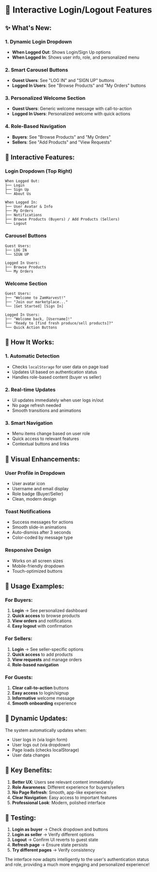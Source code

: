 # 🎉 Interactive Login/Logout Features

## ✨ **What's New:**

### **1. Dynamic Login Dropdown**
- **When Logged Out**: Shows Login/Sign Up options
- **When Logged In**: Shows user info, role, and personalized menu

### **2. Smart Carousel Buttons**
- **Guest Users**: See "LOG IN" and "SIGN UP" buttons
- **Logged In Users**: See "Browse Products" and "My Orders" buttons

### **3. Personalized Welcome Section**
- **Guest Users**: Generic welcome message with call-to-action
- **Logged In Users**: Personalized welcome with quick actions

### **4. Role-Based Navigation**
- **Buyers**: See "Browse Products" and "My Orders"
- **Sellers**: See "Add Products" and "View Requests"

## 🎯 **Interactive Features:**

### **Login Dropdown (Top Right)**
```
When Logged Out:
├── Login
├── Sign Up
└── About Us

When Logged In:
├── User Avatar & Info
├── My Orders
├── Notifications
├── Browse Products (Buyers) / Add Products (Sellers)
└── Logout
```

### **Carousel Buttons**
```
Guest Users:
├── LOG IN
└── SIGN UP

Logged In Users:
├── Browse Products
└── My Orders
```

### **Welcome Section**
```
Guest Users:
├── "Welcome to ZamHarvest!"
├── "Join our marketplace..."
└── [Get Started] [Sign In]

Logged In Users:
├── "Welcome back, [Username]!"
├── "Ready to [find fresh produce/sell products]?"
└── Quick Action Buttons
```

## 🔧 **How It Works:**

### **1. Automatic Detection**
- Checks `localStorage` for user data on page load
- Updates UI based on authentication status
- Handles role-based content (buyer vs seller)

### **2. Real-time Updates**
- UI updates immediately when user logs in/out
- No page refresh needed
- Smooth transitions and animations

### **3. Smart Navigation**
- Menu items change based on user role
- Quick access to relevant features
- Contextual buttons and links

## 🎨 **Visual Enhancements:**

### **User Profile in Dropdown**
- User avatar icon
- Username and email display
- Role badge (Buyer/Seller)
- Clean, modern design

### **Toast Notifications**
- Success messages for actions
- Smooth slide-in animations
- Auto-dismiss after 3 seconds
- Color-coded by message type

### **Responsive Design**
- Works on all screen sizes
- Mobile-friendly dropdown
- Touch-optimized buttons

## 🚀 **Usage Examples:**

### **For Buyers:**
1. **Login** → See personalized dashboard
2. **Quick access** to browse products
3. **View orders** and notifications
4. **Easy logout** with confirmation

### **For Sellers:**
1. **Login** → See seller-specific options
2. **Quick access** to add products
3. **View requests** and manage orders
4. **Role-based navigation**

### **For Guests:**
1. **Clear call-to-action** buttons
2. **Easy access** to login/signup
3. **Informative** welcome message
4. **Smooth onboarding** experience

## 🔄 **Dynamic Updates:**

The system automatically updates when:
- User logs in (via login form)
- User logs out (via dropdown)
- Page loads (checks localStorage)
- User data changes

## 🎯 **Key Benefits:**

1. **Better UX**: Users see relevant content immediately
2. **Role Awareness**: Different experience for buyers/sellers
3. **No Page Refresh**: Smooth, app-like experience
4. **Clear Navigation**: Easy access to important features
5. **Professional Look**: Modern, polished interface

## 🧪 **Testing:**

1. **Login as buyer** → Check dropdown and buttons
2. **Login as seller** → Verify different options
3. **Logout** → Confirm UI reverts to guest state
4. **Refresh page** → Ensure state persists
5. **Try different pages** → Verify consistency

The interface now adapts intelligently to the user's authentication status and role, providing a much more engaging and personalized experience!
